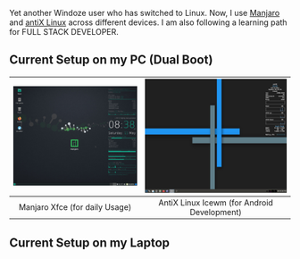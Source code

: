 Yet another Windoze user who has switched to Linux. Now, I use [Manjaro](https://manjaro.org/) and [antiX Linux](https://antixlinux.com/) across different devices. I am also following a learning path for FULL STACK DEVELOPER.   
## Current Setup on my PC (Dual Boot)
| ![Manjaro Desktop](manjaro.png "Manjaro Desktop on my PC") | ![AntiX Linux Desktop](antix-linux.jpg "Antix Linux Desktop on my PC")|
|:---:|:---:|
| Manjaro Xfce (for daily Usage) | AntiX Linux Icewm (for Android Development) |
## Current Setup on my Laptop
